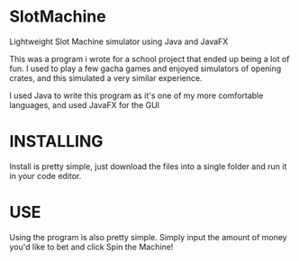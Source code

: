 # SlotMachine
Lightweight Slot Machine simulator using Java and JavaFX

This was a program i wrote for a school project that ended up being a lot of fun. I used to play a few gacha games and enjoyed simulators of opening crates, and this simulated a very similar experience.

I used Java to write this program as it's one of my more comfortable languages, and used JavaFX for the GUI

# INSTALLING
Install is pretty simple, just download the files into a single folder and run it in your code editor. 

# USE
Using the program is also pretty simple. Simply input the amount of money you'd like to bet and click Spin the Machine!
